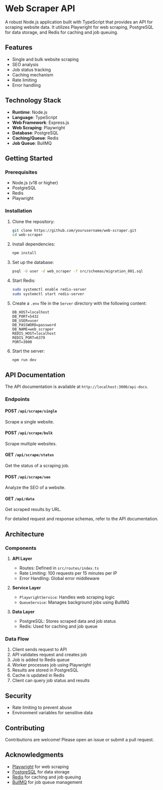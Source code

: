 # Web Scraper API

A robust Node.js application built with TypeScript that provides an API for scraping website data. It utilizes Playwright for web scraping, PostgreSQL for data storage, and Redis for caching and job queuing.

## Features

- Single and bulk website scraping
- SEO analysis
- Job status tracking
- Caching mechanism
- Rate limiting
- Error handling

## Technology Stack

- **Runtime**: Node.js
- **Language**: TypeScript
- **Web Framework**: Express.js
- **Web Scraping**: Playwright
- **Database**: PostgreSQL
- **Caching/Queue**: Redis
- **Job Queue**: BullMQ

## Getting Started

### Prerequisites

- Node.js (v18 or higher)
- PostgreSQL
- Redis
- Playwright

### Installation

1. Clone the repository:

   ```bash
   git clone https://github.com/yourusername/web-scraper.git
   cd web-scraper
   ```

2. Install dependencies:

   ```bash
   npm install
   ```

3. Set up the database:

   ```bash
   psql -U user -d web_scraper -f src/schemas/migration_001.sql
   ```

4. Start Redis:

   ```bash
   sudo systemctl enable redis-server
   sudo systemctl start redis-server
   ```

5. Create a `.env` file in the `Server` directory with the following content:

   ```env
   DB_HOST=localhost
   DB_PORT=5432
   DB_USER=user
   DB_PASSWORD=password
   DB_NAME=web_scraper
   REDIS_HOST=localhost
   REDIS_PORT=6379
   PORT=3000
   ```

6. Start the server:
   ```bash
   npm run dev
   ```

## API Documentation

The API documentation is available at `http://localhost:3000/api-docs`.

### Endpoints

#### POST `/api/scrape/single`

Scrape a single website.

#### POST `/api/scrape/bulk`

Scrape multiple websites.

#### GET `/api/scrape/status`

Get the status of a scraping job.

#### POST `/api/scrape/seo`

Analyze the SEO of a website.

#### GET `/api/data`

Get scraped results by URL.

For detailed request and response schemas, refer to the API documentation.

## Architecture

### Components

1. **API Layer**

   - Routes: Defined in `src/routes/index.ts`
   - Rate Limiting: 100 requests per 15 minutes per IP
   - Error Handling: Global error middleware

2. **Service Layer**

   - `PlaywrightService`: Handles web scraping logic
   - `QueueService`: Manages background jobs using BullMQ

3. **Data Layer**
   - PostgreSQL: Stores scraped data and job status
   - Redis: Used for caching and job queue

### Data Flow

1. Client sends request to API
2. API validates request and creates job
3. Job is added to Redis queue
4. Worker processes job using Playwright
5. Results are stored in PostgreSQL
6. Cache is updated in Redis
7. Client can query job status and results

## Security

- Rate limiting to prevent abuse
- Environment variables for sensitive data

## Contributing

Contributions are welcome! Please open an issue or submit a pull request.

## Acknowledgments

- [Playwright](https://playwright.dev/) for web scraping
- [PostgreSQL](https://www.postgresql.org/) for data storage
- [Redis](https://redis.io/) for caching and job queuing
- [BullMQ](https://docs.bullmq.io/) for job queue management
